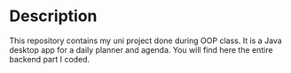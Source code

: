 # Description
This repository contains my uni project done during OOP class.
It is a Java desktop app for a daily planner and agenda.
You will find here the entire backend part I coded.
